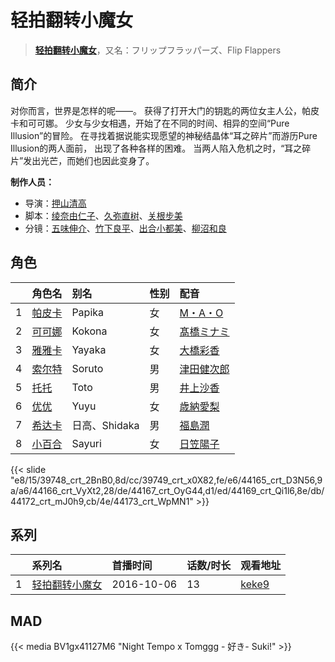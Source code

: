 # 轻拍翻转小魔女


> <u>**[轻拍翻转小魔女](http://bgm.tv/subject/174584)**</u>，又名：フリップフラッパーズ、Flip Flappers

## 简介


对你而言，世界是怎样的呢——。
获得了打开大门的钥匙的两位女主人公，帕皮卡和可可娜。
少女与少女相遇，开始了在不同的时间、相异的空间“Pure Illusion”的冒险。
在寻找着据说能实现愿望的神秘结晶体“耳之碎片”而游历Pure Illusion的两人面前，
出现了各种各样的困难。
当两人陷入危机之时，“耳之碎片”发出光芒，而她们也因此变身了。

**制作人员：**
- 导演：[押山清高](http://bgm.tv/person/12593)
- 脚本：[绫奈由仁子](http://bgm.tv/person/7345)、[久弥直树](http://bgm.tv/person/6717)、[关根步美](http://bgm.tv/person/15945)
- 分镜：[五味伸介](http://bgm.tv/person/26848)、[竹下良平](http://bgm.tv/person/25407)、[出合小都美](http://bgm.tv/person/15844)、[柳沼和良](http://bgm.tv/person/11359)

## 角色

|     |   角色名   |   别名  | 性别 |  配音  |
|:--- |:------  |:----      |:---  |:--   |
| 1 | [帕皮卡](http://bgm.tv/character/39748) | Papika | 女 | [M・A・O](http://bgm.tv/person/10887) |
| 2 | [可可娜](http://bgm.tv/character/39749) | Kokona | 女 | [髙橋ミナミ](http://bgm.tv/person/10757) |
| 3 | [雅雅卡](http://bgm.tv/character/44165) | Yayaka | 女 | [大橋彩香](http://bgm.tv/person/7609) |
| 4 | [索尔特](http://bgm.tv/character/44166) | Soruto | 男 | [津田健次郎](http://bgm.tv/person/3977) |
| 5 | [托托](http://bgm.tv/character/44167) | Toto | 男 | [井上沙香](http://bgm.tv/person/24770) |
| 6 | [优优](http://bgm.tv/character/44169) | Yuyu | 女 | [歳納愛梨](http://bgm.tv/person/24771) |
| 7 | [希达卡](http://bgm.tv/character/44172) | 日高、Shidaka | 男 | [福島潤](http://bgm.tv/person/7757) |
| 8 | [小百合](http://bgm.tv/character/44173) | Sayuri | 女 | [日笠陽子](http://bgm.tv/person/5119) |

{{< slide "e8/15/39748_crt_2BnB0,8d/cc/39749_crt_x0X82,fe/e6/44165_crt_D3N56,9a/a6/44166_crt_VyXt2,28/de/44167_crt_OyG44,d1/ed/44169_crt_Qi1l6,8e/db/44172_crt_mJ0h9,cb/4e/44173_crt_WpMN1" >}}

## 系列

|     | 系列名     | 首播时间       | 话数/时长 | 观看地址                                                    |
| :-- | :------ | :--------- | :---- | :------------------------------------------------------ |
| 1   |[轻拍翻转小魔女](https://bgm.tv/subject/174584)| 2016-10-06 | 13    | [keke9](https://www.keke9.app/play/22687-4-173707.html) |

## MAD

{{< media BV1gx41127M6
 "Night Tempo x Tomggg - 好き- Suki!" >}}

        
